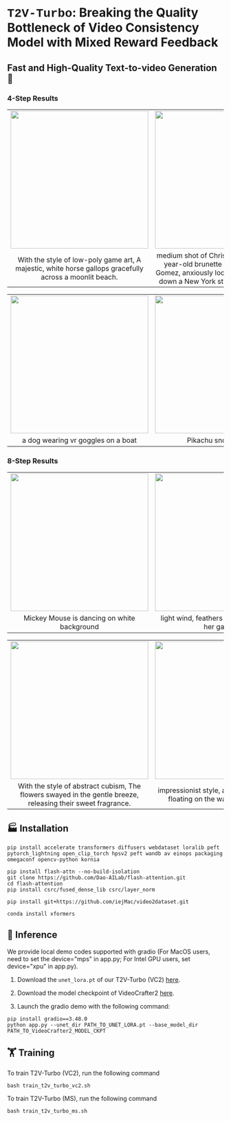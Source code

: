 # <span style="font-family: 'Courier New', monospace; font-weight: bold">T2V-Turbo</span>: Breaking the Quality Bottleneck of Video Consistency Model with Mixed Reward Feedback

## Fast and High-Quality Text-to-video Generation 🚀

### 4-Step Results
<table class="center">
  <td><img src=assets/videos/4steps/0273.gif width="320"></td></td>
  <td><img src=assets/videos/4steps/0054.gif width="320"></td></td>
  <td><img src=assets/videos/4steps/0262.gif width="320"></td></td></td>
  <tr>
  <td style="text-align:center;" width="320">With the style of low-poly game art, A majestic, white horse gallops gracefully across a moonlit beach.</td>
  <td style="text-align:center;" width="320">medium shot of Christine, a beautiful 25-year-old brunette resembling Selena Gomez, anxiously looking up as she walks down a New York street, cinematic style</td>
  <td style="text-align:center;" width="320">a cartoon pig playing his guitar, Andrew Warhol style</td>
  <tr>
</table >

<table class="center">
  <td><img src=assets/videos/4steps/0023.gif width="320"></td></td>
  <td><img src=assets/videos/4steps/0021.gif width="320"></td></td>
  <td><img src=assets/videos/4steps/0064.gif width="320"></td></td>

  <tr>
  <td style="text-align:center;" width="320">a dog wearing vr goggles on a boat</td>
  <td style="text-align:center;" width="320">Pikachu snowboarding</td>
  <td style="text-align:center;" width="320">a girl floating underwater </td>
  <tr>
</table >

### 8-Step Results

<table class="center">
  <td><img src=assets/videos/8steps/0026.gif width="320"></td></td>
  <td><img src=assets/videos/8steps/0062.gif width="320"></td></td>
  <td><img src=assets/videos/8steps/0065.gif width="320"></td></td></td>
  <tr>
  <td style="text-align:center;" width="320">Mickey Mouse is dancing on white background</td>
  <td style="text-align:center;" width="320">light wind, feathers moving, she moves her gaze, 4k</td>
  <td style="text-align:center;" width="320">fashion portrait shoot of a girl in colorful glasses, a breeze moves her hair </td>
  <tr>
</table >

<table class="center">
  <td><img src=assets/videos/8steps/0348.gif width="320"></td></td>
  <td><img src=assets/videos/8steps/0266.gif width="320"></td></td>
  <td><img src=assets/videos/8steps/0278.gif width="320"></td></td>

  <tr>
  <td style="text-align:center;" width="320">With the style of abstract cubism, The flowers swayed in the gentle breeze, releasing their sweet fragrance.</td>
  <td style="text-align:center;" width="320">impressionist style, a yellow rubber duck floating on the wave on the sunset</td>
  <td style="text-align:center;" width="320">A Egyptian tomp hieroglyphics painting ofA regal lion, decked out in a jeweled crown, surveys his kingdom.</td>
  <tr>
</table >

## 🏭 Installation

```
pip install accelerate transformers diffusers webdataset loralib peft pytorch_lightning open_clip_torch hpsv2 peft wandb av einops packaging omegaconf opencv-python kornia

pip install flash-attn --no-build-isolation
git clone https://github.com/Dao-AILab/flash-attention.git
cd flash-attention
pip install csrc/fused_dense_lib csrc/layer_norm

pip install git+https://github.com/iejMac/video2dataset.git

conda install xformers
```

## 🚀 Inference

We provide local demo codes supported with gradio (For MacOS users, need to set the device="mps" in app.py; For Intel GPU users, set device="xpu" in app.py).
1. Download the `unet_lora.pt` of our T2V-Turbo (VC2) [here](https://huggingface.co/jiachenli-ucsb/T2V-Turbo-VC2/blob/main/unet_lora.pt).

2. Download the model checkpoint of VideoCrafter2 [here](https://huggingface.co/VideoCrafter/VideoCrafter2/blob/main/model.ckpt).

3. Launch the gradio demo with the following command:
```
pip install gradio==3.48.0
python app.py --unet_dir PATH_TO_UNET_LORA.pt --base_model_dir PATH_TO_VideoCrafter2_MODEL_CKPT
```

## 🏋️ Training

To train T2V-Turbo (VC2), run the following command

```
bash train_t2v_turbo_vc2.sh
```

To train T2V-Turbo (MS), run the following command

```
bash train_t2v_turbo_ms.sh
```
